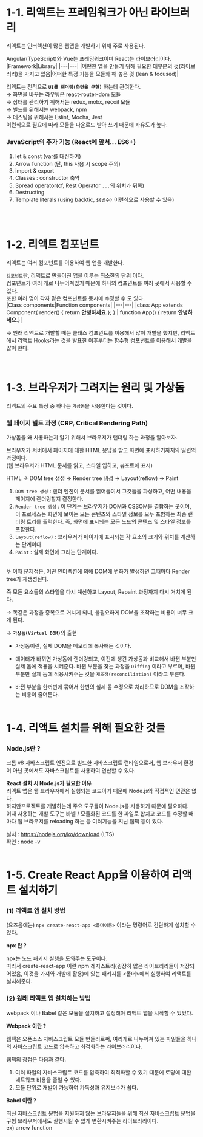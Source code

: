 # 1-1. 리액트는 프레임워크가 아닌 라이브러리
리액트는 인터렉션이 많은 웹앱을 개발하기 위해 주로 사용된다.

Angular(TypeScript)와 Vue는 프레임워크이며 React는 라이브러리이다.      
|Framework|Library|
|---|---|
|어떤한 앱을 만들기 위해 필요한 대부분의 것(라이브러리)을 가지고 있음|어떠한 특정 기능을 모듈화 해 놓은 것 (lean & focused)| 

리액트는 전적으로 <b>`UI를 랜더링(화면을 구현)`</b> 하는데 관여한다.   
&rarr; 화면을 바꾸는 라우팅은 react-router-dom 모듈   
&rarr; 상태를 관리하기 위해서는 redux, mobx, recoil 모듈   
&rarr; 빌드를 위해서는 webpack, npm   
&rarr; 테스팅을 위해서는 Eslint, Mocha, Jest     
이런식으로 필요에 따라 모듈을 다운로드 받아 쓰기 때문에 자유도가 높다.  

### JavaScript의 추가 기능 (React에 앞서... ES6+)
1. let & const (var를 대신하여)   
2. Arrow function (단, this 사용 시 scope 주의)     
3. import & export    
4. Classes : constructor 축약    
5. Spread operator(cf, Rest Operator `...`의 위치가 뒤쪽)     
6. Destructing     
7. Template literals (using backtic, `${변수}` 이런식으로 사용할 수 있음)    

<br><br>

# 1-2. 리액트 컴포넌트 
리액트는 여러 컴포넌트를 이용하여 웹 앱을 개발한다.   

`컴포넌트`란, 리액트로 만들어진 앱을 이루는 최소한의 단위 이다.   
컴포넌트가 여러 개로 나누어져있기 때문에 하나의 컴포넌트를 여러 곳에서 사용할 수 있다.   
또한 여러 명이 각자 맡은 컴포넌트를 동시에 수정할 수 도 있다.    
|Class components|Function components|
|---|---|
|class App extends Component{ render() { return <b>안녕하세요.</b>}; } | function App() { return <b>안녕하세요.</b>}|   

&rarr; 원래 리액트로 개발할 때는 클래스 컴포넌트를 이용해서 많이 개발을 했지만, 리액트에서 리액트 Hooks라는 것을 발표한 이후부터는 함수형 컴포넌트를 이용해서 개발을 많이 한다.    
<br><br>

# 1-3. 브라우저가 그려지는 원리 및 가상돔 
리엑트의 주요 특징 중 하나는 `가상돔`을 사용한다는 것이다.   

### 웹 페이지 빌드 과정 (CRP, Critical Rendering Path)
가상돔을 왜 사용하는지 알기 위해서 브라우저가 랜더링 하는 과정을 알아보자.   

브라우저가 서버에서 페이지에 대한 HTML 응답을 받고 화면에 표시하기까지의 일련의 과정이다.   
(웹 브라우저가 HTML 문서를 읽고, 스타일 입히고, 뷰포트에 표시)


HTML &rarr; DOM tree 생성 &rarr; Render tree 생성 &rarr; Layout(reflow) &rarr; Paint  

1. `DOM tree 생성` : 랜더 엔진이 문서를 읽어들여서 그것들을 파싱하고, 어떤 내용을 페이지에 랜더링할지 결정한다.    
2. `Render tree 생성` : 이 단계는 브라우저가 DOM과 CSSOM을 결합하는 곳이며, 이 프로세스는 화면에 보이는 모든 콘텐츠와 스타일 정보를 모두 포함하는 최종 랜더링 트리를 출력한다. 즉, 화면에 표시되는 모든 노드의 콘텐츠 및 스타일 정보를 포함한다.   
3. `Layout(reflow)` : 브라우저가 페이지에 표시되는 각 요소의 크기와 위치를 계산하는 단계이다.    
4. `Paint` : 실제 화면에 그리는 단계이다.    

<br>
𖤐 이때 문제점은, 어떤 인터렉션에 의해 DOM에 변화가 발생하면 그때마다 Render tree가 재생성된다.   

즉 모든 요소들의 스타일을 다시 계산하고 Layout, Repaint 과정까지 다시 거치게 된다.   

&rarr; 똑같은 과정을 중복으로 거치게 되니, 불필요하게 DOM을 조작하는 비용이 너무 크게 된다.  

&rarr; <b>`가상돔(Virtual DOM)`</b>의 출현   

- 가상돔이란, 실제 DOM을 메모리에 복사해둔 것이다.     

- 데이터가 바뀌면 가상돔에 랜더링되고, 이전에 생긴 가상돔과 비교해서 바뀐 부분만 실제 돔에 적용을 시켜준다. 바뀐 부분을 찾는 과정을 `Diffing` 이라고 부르며, 바뀐 부분만 실제 돔에 적용시켜주는 것을 `재조정(reconciliation)` 이라고 부른다.  

- 바뀐 부분을 한꺼번에 묶어서 한번의 실제 돔 수정으로 처리하므로 DOM을 조작하는 비용이 줄어든다. 
<br><br>

# 1-4. 리액트 설치를 위해 필요한 것들 
### Node.js란 ?
크롬 v8 자바스크립트 엔진으로 빌드한 자바스크립트 런타임으로서, 웹 브라우저 환경이 아닌 곳에서도 자바스크립트를 사용하여 연산할 수 있다.    

<b> React 설치 시 Node.js가 필요한 이유 </b>  
리액트 앱은 웹 브라우저에서 실행되는 코드이기 때문에 Node.js와 직접적인 연관은 없다.    
하지만프로젝트를 개발하는데 주요 도구들이 Node.js를 사용하기 때문에 필요하다.    
이때 사용하는 개발 도구는 바벨 / 모듈화된 코드를 한 파일로 합치고 코드를 수정할 때 마다 웹 브라우저를 reloading 하는 등 여러기능을 지닌 웹팩 등이 있다.  


설치 : https://nodejs.org/ko/download   (LTS)   
확인 : node -v
<br><br>

# 1-5. Create React App을 이용하여 리액트 설치하기 
### (1) 리액트 앱 설치 방법 
(요즈음에는) `npx create-react-app <폴더이름>` 이라는 명령어로 간단하게 설치할 수 있다. 

<b> npx 란 ? </b>

npx는 노드 패키지 실행을 도와주는 도구이다.    
따라서 create-react-app 이란 npm 레지스트리(굉장히 많은 라이브러리들이 저장되어있음, 이것을 가져와 개발에 활용)에 있는 패키지를 <폴더>에서 실행하여 리액트를 설치해준다. 

### (2) 원래 리액트 앱 설치하는 방법
webpack 이나 Babel 같은 모듈을 설치하고 설정해야 리액트 앱을 시작할 수 있었다.  

<b> Webpack 이란 ? </b>

웹팩은 오픈소스 자바스크립트 모듈 번들러로써, 여러개로 나누어져 있는 파일들을 하나의 자바스크립트 코드로 압축하고 최적화하는 라이브러리이다.   

웹팩의 장점은 다음과 같다. 
1. 여러 파일의 자바스크립트 코드를 압축하여 최적화할 수 있기 때문에 로딩에 대한 네트워크 비용을 줄일 수 있다.    
2. 모듈 단위로 개발이 가능하여 가독성과 유지보수가 쉽다. 

<b> Babel 이란 ? </b>

최신 자바스크립트 문법을 지원하지 않는 브라우저들을 위해 최신 자바스크립트 문법을 구형 브라우저에서도 실행시킬 수 있게 변환시켜주는 라이브러리이다.    
ex) arrow function 

